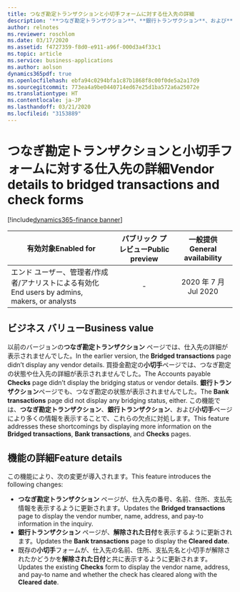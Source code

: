 ```yaml
---
title: つなぎ勘定トランザクションと小切手フォームに対する仕入先の詳細
description: '**つなぎ勘定トランザクション**、**銀行トランザクション**、および**小切手**ページに、調整に役立つ追加の銀行情報と仕入先情報が表示されるようになりました。'
author: relnotes
ms.reviewer: roschlom
ms.date: 03/17/2020
ms.assetid: f4727359-f8d0-e911-a96f-000d3a4f33c1
ms.topic: article
ms.service: business-applications
ms.author: aolson
dynamics365pdf: true
ms.openlocfilehash: ebfa94c0294bfa1c87b1868f8c00f0de5a2a17d9
ms.sourcegitcommit: 773ea4a9be0440714ed67e25d1ba572a6a25072e
ms.translationtype: HT
ms.contentlocale: ja-JP
ms.lasthandoff: 03/21/2020
ms.locfileid: "3153889"
---
```

# <a name="vendor-details-to-bridged-transactions-and-check-forms"></a><span data-ttu-id="d9a59-103">つなぎ勘定トランザクションと小切手フォームに対する仕入先の詳細</span><span class="sxs-lookup"><span data-stu-id="d9a59-103">Vendor details to bridged transactions and check forms</span></span>
[!include[dynamics365-finance banner](../includes/dynamics365-finance.md)]

| <span data-ttu-id="d9a59-104">有効対象</span><span class="sxs-lookup"><span data-stu-id="d9a59-104">Enabled for</span></span>    |  <span data-ttu-id="d9a59-105">パブリック プレビュー</span><span class="sxs-lookup"><span data-stu-id="d9a59-105">Public preview</span></span> | <span data-ttu-id="d9a59-106">一般提供</span><span class="sxs-lookup"><span data-stu-id="d9a59-106">General availability</span></span> | 
| ---------- | :----------: |:----------: |
|<span data-ttu-id="d9a59-107">エンド ユーザー、管理者/作成者/アナリストによる有効化</span><span class="sxs-lookup"><span data-stu-id="d9a59-107">End users by admins, makers, or analysts</span></span>|-| <span data-ttu-id="d9a59-108">2020 年 7 月</span><span class="sxs-lookup"><span data-stu-id="d9a59-108">Jul 2020</span></span>|


## <a name="business-value"></a><span data-ttu-id="d9a59-109">ビジネス バリュー</span><span class="sxs-lookup"><span data-stu-id="d9a59-109">Business value</span></span>
<!-- bv start -->
<span data-ttu-id="d9a59-110">以前のバージョンの**つなぎ勘定トランザクション** ページでは、仕入先の詳細が表示されませんでした。</span><span class="sxs-lookup"><span data-stu-id="d9a59-110">In the earlier version, the **Bridged transactions** page didn’t display any vendor details.</span></span> <span data-ttu-id="d9a59-111">買掛金勘定の**小切手**ページでは、つなぎ勘定の状態や仕入先の詳細が表示されませんでした。</span><span class="sxs-lookup"><span data-stu-id="d9a59-111">The Accounts payable **Checks** page didn’t display the bridging status or vendor details.</span></span> <span data-ttu-id="d9a59-112">**銀行トランザクション**ページでも、つなぎ勘定の状態が表示されませんでした。</span><span class="sxs-lookup"><span data-stu-id="d9a59-112">The **Bank transactions** page did not display any bridging status, either.</span></span> <span data-ttu-id="d9a59-113">この機能では、**つなぎ勘定トランザクション**、**銀行トランザクション**、および**小切手**ページにより多くの情報を表示することで、これらの欠点に対処します。</span><span class="sxs-lookup"><span data-stu-id="d9a59-113">This feature addresses these shortcomings by displaying more information on the **Bridged transactions**, **Bank transactions**, and **Checks** pages.</span></span>
<!-- bv end -->



## <a name="feature-details"></a><span data-ttu-id="d9a59-114">機能の詳細</span><span class="sxs-lookup"><span data-stu-id="d9a59-114">Feature details</span></span>
<!--feature detail start -->
<span data-ttu-id="d9a59-115">この機能により、次の変更が導入されます。</span><span class="sxs-lookup"><span data-stu-id="d9a59-115">This feature introduces the following changes:</span></span> 
 
- <span data-ttu-id="d9a59-116">**つなぎ勘定トランザクション** ページが、仕入先の番号、名前、住所、支払先情報を表示するように更新されます。</span><span class="sxs-lookup"><span data-stu-id="d9a59-116">Updates the **Bridged transactions** page to display the vendor number, name, address, and pay-to information in the inquiry.</span></span>
- <span data-ttu-id="d9a59-117">**銀行トランザクション** ページが、**解除された日付**を表示するように更新されます。</span><span class="sxs-lookup"><span data-stu-id="d9a59-117">Updates the **Bank transactions** page to display the **Cleared date**.</span></span>
- <span data-ttu-id="d9a59-118">既存の**小切手**フォームが、仕入先の名前、住所、支払先名と小切手が解除されたかどうかを**解除された日付**と共に表示するように更新されます。</span><span class="sxs-lookup"><span data-stu-id="d9a59-118">Updates the existing **Checks** form to display the vendor name, address, and pay-to name and whether the check has cleared along with the **Cleared date**.</span></span>

<!--feature detail end -->









